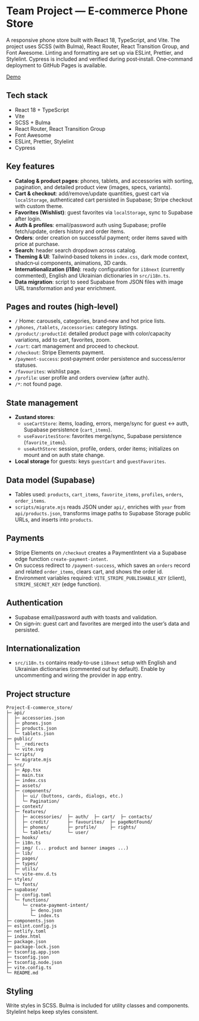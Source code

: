 # Team Project — E‑commerce Phone Store

A responsive phone store built with React 18, TypeScript, and Vite. The project uses SCSS (with Bulma), React Router, React Transition Group, and Font Awesome. Linting and formatting are set up via ESLint, Prettier, and Stylelint. Cypress is included and verified during post‑install. One‑command deployment to GitHub Pages is available.

[Demo](https://team-project-phones-store.netlify.app)

## Tech stack
- React 18 + TypeScript
- Vite
- SCSS + Bulma
- React Router, React Transition Group
- Font Awesome
- ESLint, Prettier, Stylelint
- Cypress

## Key features
- **Catalog & product pages**: phones, tablets, and accessories with sorting, pagination, and detailed product view (images, specs, variants).
- **Cart & checkout**: add/remove/update quantities, guest cart via `localStorage`, authenticated cart persisted in Supabase; Stripe checkout with custom theme.
- **Favorites (Wishlist)**: guest favorites via `localStorage`, sync to Supabase after login.
- **Auth & profiles**: email/password auth using Supabase; profile fetch/update, orders history and order items.
- **Orders**: order creation on successful payment; order items saved with price at purchase.
- **Search**: header search dropdown across catalog.
- **Theming & UI**: Tailwind‑based tokens in `index.css`, dark mode context, shadcn‑ui components, animations, 3D cards.
- **Internationalization (i18n)**: ready configuration for `i18next` (currently commented), English and Ukrainian dictionaries in `src/i18n.ts`.
- **Data migration**: script to seed Supabase from JSON files with image URL transformation and year enrichment.

## Pages and routes (high‑level)
- `/` Home: carousels, categories, brand‑new and hot price lists.
- `/phones`, `/tablets`, `/accessories`: category listings.
- `/product/:productId`: detailed product page with color/capacity variations, add to cart, favorites, zoom.
- `/cart`: cart management and proceed to checkout.
- `/checkout`: Stripe Elements payment.
- `/payment-success`: post‑payment order persistence and success/error statuses.
- `/favourites`: wishlist page.
- `/profile`: user profile and orders overview (after auth).
- `/*`: not found page.

## State management
- **Zustand stores**:
  - `useCartStore`: items, loading, errors, merge/sync for guest ↔ auth, Supabase persistence (`cart_items`).
  - `useFavoritesStore`: favorites merge/sync, Supabase persistence (`favorite_items`).
  - `useAuthStore`: session, profile, orders, order items; initializes on mount and on auth state change.
- **Local storage** for guests: keys `guestCart` and `guestFavorites`.

## Data model (Supabase)
- Tables used: `products`, `cart_items`, `favorite_items`, `profiles`, `orders`, `order_items`.
- `scripts/migrate.mjs` reads JSON under `api/`, enriches with `year` from `api/products.json`, transforms image paths to Supabase Storage public URLs, and inserts into `products`.

## Payments
- Stripe Elements on `/checkout` creates a PaymentIntent via a Supabase edge function `create-payment-intent`.
- On success redirect to `/payment-success`, which saves an `orders` record and related `order_items`, clears cart, and shows the order id.
- Environment variables required: `VITE_STRIPE_PUBLISHABLE_KEY` (client), `STRIPE_SECRET_KEY` (edge function).

## Authentication
- Supabase email/password auth with toasts and validation.
- On sign‑in: guest cart and favorites are merged into the user’s data and persisted.

## Internationalization
- `src/i18n.ts` contains ready‑to‑use `i18next` setup with English and Ukrainian dictionaries (commented out by default). Enable by uncommenting and wiring the provider in app entry.

## Project structure
```text
Project-E-commerce_store/
├─ api/
│  ├─ accessories.json
│  ├─ phones.json
│  ├─ products.json
│  └─ tablets.json
├─ public/
│  ├─ _redirects
│  └─ vite.svg
├─ scripts/
│  └─ migrate.mjs
├─ src/
│  ├─ App.tsx
│  ├─ main.tsx
│  ├─ index.css
│  ├─ assets/
│  ├─ components/
│  │  ├─ ui/ (buttons, cards, dialogs, etc.)
│  │  └─ Pagination/
│  ├─ context/
│  ├─ features/
│  │  ├─ accessories/  ├─ auth/  ├─ cart/  ├─ contacts/
│  │  ├─ credit/       ├─ favourites/  ├─ pageNotFound/
│  │  ├─ phones/       ├─ profile/     ├─ rights/
│  │  └─ tablets/      └─ user/
│  ├─ hooks/
│  ├─ i18n.ts
│  ├─ img/ (... product and banner images ...)
│  ├─ lib/
│  ├─ pages/
│  ├─ types/
│  ├─ utils/
│  └─ vite-env.d.ts
├─ styles/
│  └─ fonts/
├─ supabase/
│  ├─ config.toml
│  └─ functions/
│     └─ create-payment-intent/
│        ├─ deno.json
│        └─ index.ts
├─ components.json
├─ eslint.config.js
├─ netlify.toml
├─ index.html
├─ package.json
├─ package-lock.json
├─ tsconfig.app.json
├─ tsconfig.json
├─ tsconfig.node.json
├─ vite.config.ts
└─ README.md
```

## Styling
Write styles in SCSS. Bulma is included for utility classes and components. Stylelint helps keep styles consistent.
